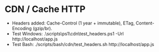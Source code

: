 # CDN / Cache HTTP

* Headers added: Cache-Control (1 year + immutable), ETag, Content-Encoding (gzip/br).
* Test Windows:
  .\scripts\ps1\cdn\test_headers.ps1 -Url http://localhost/app.js
* Test Bash:
  ./scripts/bash/cdn/test_headers.sh http://localhost/app.js
